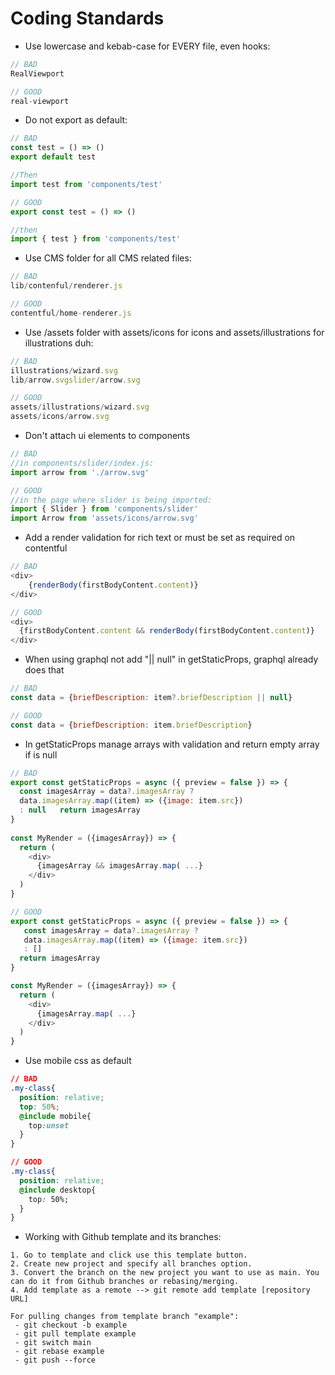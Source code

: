# Coding Standards 

- Use lowercase and kebab-case for EVERY file, even hooks:

```javascript
// BAD
RealViewport
```

```javascript
// GOOD
real-viewport
```
- Do not export as default:

```javascript
// BAD
const test = () => ()
export default test

//Then 
import test from 'components/test'
```

```javascript
// GOOD
export const test = () => ()

//then
import { test } from 'components/test'
```
- Use CMS folder for all CMS related files:

```javascript
// BAD
lib/contenful/renderer.js
```

```javascript
// GOOD
contentful/home-renderer.js
```
- Use /assets folder with assets/icons for icons and assets/illustrations for illustrations duh:

```javascript
// BAD
illustrations/wizard.svg
lib/arrow.svgslider/arrow.svg
```

```javascript
// GOOD
assets/illustrations/wizard.svg
assets/icons/arrow.svg
```
- Don't attach ui elements to components

```javascript
// BAD
//in components/slider/index.js:
import arrow from './arrow.svg'
```

```javascript
// GOOD
//in the page where slider is being imported:
import { Slider } from 'components/slider'
import Arrow from 'assets/icons/arrow.svg'
```
- Add a render validation for rich text or must be set as required on contentful

```javascript
// BAD
<div>
	{renderBody(firstBodyContent.content)}
</div>
```

```javascript
// GOOD
<div>
  {firstBodyContent.content && renderBody(firstBodyContent.content)}
</div>
```
- When using graphql not add "|| null" in getStaticProps, graphql already does that

```javascript
// BAD
const data = {briefDescription: item?.briefDescription || null}
```

```javascript
// GOOD
const data = {briefDescription: item.briefDescription}
```
- In getStaticProps manage arrays with validation and return empty array if is null

```javascript
// BAD
export const getStaticProps = async ({ preview = false }) => {
  const imagesArray = data?.imagesArray ? 
  data.imagesArray.map((item) => ({image: item.src}) 
  : null   return imagesArray
}
 
const MyRender = ({imagesArray}) => {
  return (
    <div>
      {imagesArray && imagesArray.map( ...}
    </div>
  )
}

```

```javascript
// GOOD
export const getStaticProps = async ({ preview = false }) => {
   const imagesArray = data?.imagesArray ? 
   data.imagesArray.map((item) => ({image: item.src}) 
   : []
  return imagesArray
}

const MyRender = ({imagesArray}) => {
  return (
    <div>
      {imagesArray.map( ...}
    </div>
  )
}
```
- Use mobile css as default

```css
// BAD
.my-class{
  position: relative;
  top: 50%;
  @include mobile{
    top:unset 
  }
}

```

```css
// GOOD
.my-class{
  position: relative;
  @include desktop{
    top: 50%;
  }
}

```

- Working with Github template and its branches:

```
1. Go to template and click use this template button.
2. Create new project and specify all branches option.
3. Convert the branch on the new project you want to use as main. You can do it from Github branches or rebasing/merging.
4. Add template as a remote --> git remote add template [repository URL]

For pulling changes from template branch "example":
 - git checkout -b example
 - git pull template example
 - git switch main
 - git rebase example
 - git push --force
 ```

